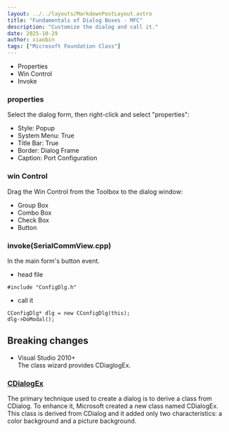 ```yaml
---
layout: ../../layouts/MarkdownPostLayout.astro
title: "Fundamentals of Dialog Boxes - MFC"
description: "Customize the dialog and call it."
date: 2025-10-29
author: xiaobin
tags: ["Microsoft Foundation Class"]
---
```


- Properties
- Win Control
- Invoke

### properties
Select the dialog form, then right-click and select "properties":
- Style: Popup
- System Menu: True
- Title Bar: True
- Border: Dialog Frame
- Caption: Port Configuration

### win Control
Drag the Win Control from the Toolbox to the dialog window:
- Group Box
- Combo Box
- Check Box
- Button

### invoke(SerialCommView.cpp)
In the main form's button event.
- head file
```
#include "ConfigDlg.h"
```
- call it
```
CConfigDlg* dlg = new CConfigDlg(this);
dlg->DoModal();
```

## Breaking changes
- Visual Studio 2010+    
The class wizard provides CDiaglogEx.

### [CDialogEx](https://www.functionx.com/visualc/Lesson04.htm)
The primary technique used to create a dialog is to derive a class from CDialog. 
To enhance it, Microsoft created a new class named CDialogEx. 
This class is derived from CDialog and it added only two characteristics: a color background and a picture background.
